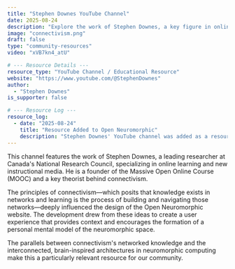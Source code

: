 ```yaml
---
title: "Stephen Downes YouTube Channel"
date: 2025-08-24
description: "Explore the work of Stephen Downes, a key figure in online learning and connectivism, whose insights on networked learning influenced the design philosophy of the Open Neuromorphic website."
image: "connectivism.png"
draft: false
type: "community-resources"
video: "xVB7kn4_atU"

# --- Resource Details ---
resource_type: "YouTube Channel / Educational Resource"
website: "https://www.youtube.com/@StephenDownes"
author:
  - "Stephen Downes"
is_supporter: false

# --- Resource Log ---
resource_log:
  - date: "2025-08-24"
    title: "Resource Added to Open Neuromorphic"
    description: "Stephen Downes' YouTube channel was added as a resource, noting its influence on the ONM website's design."
---
```


This channel features the work of Stephen Downes, a leading researcher at Canada's National Research Council, specializing in online learning and new instructional media. He is a founder of the Massive Open Online Course (MOOC) and a key theorist behind connectivism.

The principles of connectivism—which posits that knowledge exists in networks and learning is the process of building and navigating those networks—deeply influenced the design of the Open Neuromorphic website. The development drew from these ideas to create a user experience that provides context and encourages the formation of a personal mental model of the neuromorphic space.

The parallels between connectivism's networked knowledge and the interconnected, brain-inspired architectures in neuromorphic computing make this a particularly relevant resource for our community.

